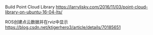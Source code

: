 Build Point Cloud Library
https://larrylisky.com/2016/11/03/point-cloud-library-on-ubuntu-16-04-lts/


ROS创建点云数据并在rviz中显示
https://blog.csdn.net/ktigerhero3/article/details/70185651
